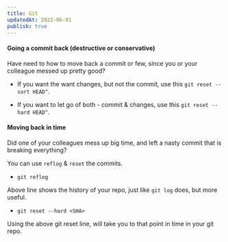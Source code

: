 ```yaml
---
title: Git
updatedAt: 2022-06-01
publish: true
---
```


#### Going a commit back (destructive or conservative)

Have need to how to move back a commit or few, since you or your colleague messed up pretty good?

- If you want the want changes, but not the commit, use this `git reset --sort HEAD^`.

- If you want to let go of both - commit & changes, use this `git reset --hard HEAD^`.

#### Moving back in time

Did one of your colleagues mess up big time, and left a nasty commit that is breaking everything?

You can use `reflog` & `reset` the commits.

- `git reflog`

Above line shows the history of your repo, just like `git log` does, but more useful.

- `git reset --hard <SHA>`

Using the above git reset line, will take you to that point in time in your git repo.
